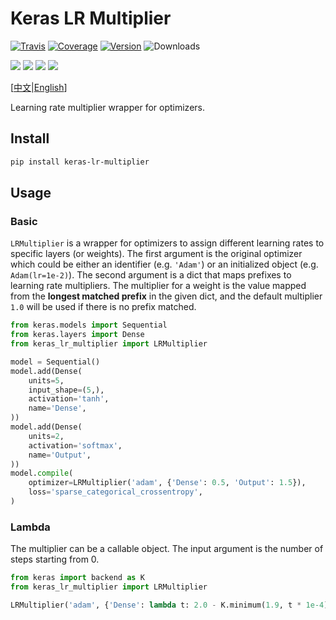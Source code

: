 # Keras LR Multiplier

[![Travis](https://travis-ci.org/CyberZHG/keras-lr-multiplier.svg)](https://travis-ci.org/CyberZHG/keras-lr-multiplier)
[![Coverage](https://coveralls.io/repos/github/CyberZHG/keras-lr-multiplier/badge.svg?branch=master)](https://coveralls.io/github/CyberZHG/keras-lr-multiplier)
[![Version](https://img.shields.io/pypi/v/keras-lr-multiplier.svg)](https://pypi.org/project/keras-lr-multiplier/)
![Downloads](https://img.shields.io/pypi/dm/keras-lr-multiplier.svg)

![](https://img.shields.io/badge/keras-tensorflow-blue.svg)
![](https://img.shields.io/badge/keras-tf.keras-blue.svg)
![](https://img.shields.io/badge/keras-tf.keras/eager-blue.svg)
![](https://img.shields.io/badge/keras-tf.keras/2.0_beta-blue.svg)

\[[中文](https://github.com/CyberZHG/keras-lr-multiplier/blob/master/README.zh-CN.md)|[English](https://github.com/CyberZHG/keras-lr-multiplier/blob/master/README.md)\]

Learning rate multiplier wrapper for optimizers.

## Install

```bash
pip install keras-lr-multiplier
```

## Usage

### Basic

`LRMultiplier` is a wrapper for optimizers to assign different learning rates to specific layers (or weights). The first argument is the original optimizer which could be either an identifier (e.g. `'Adam'`) or an initialized object (e.g. `Adam(lr=1e-2)`). The second argument is a dict that maps prefixes to learning rate multipliers. The multiplier for a weight is the value mapped from the __longest matched prefix__ in the given dict, and the default multiplier `1.0` will be used if there is no prefix matched.

```python
from keras.models import Sequential
from keras.layers import Dense
from keras_lr_multiplier import LRMultiplier

model = Sequential()
model.add(Dense(
    units=5,
    input_shape=(5,),
    activation='tanh',
    name='Dense',
))
model.add(Dense(
    units=2,
    activation='softmax',
    name='Output',
))
model.compile(
    optimizer=LRMultiplier('adam', {'Dense': 0.5, 'Output': 1.5}),
    loss='sparse_categorical_crossentropy',
)
```

### Lambda

The multiplier can be a callable object. The input argument is the number of steps starting from 0.

```python
from keras import backend as K
from keras_lr_multiplier import LRMultiplier

LRMultiplier('adam', {'Dense': lambda t: 2.0 - K.minimum(1.9, t * 1e-4)})
```
